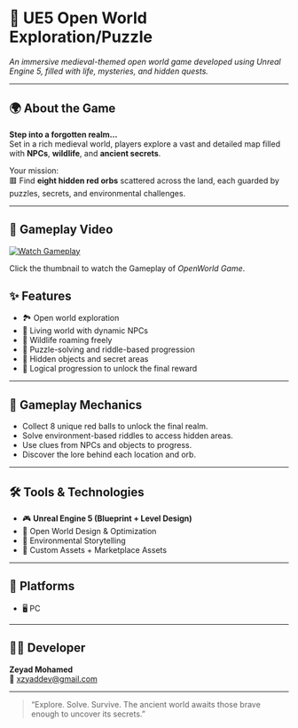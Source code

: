# 🏰 UE5 Open World Exploration/Puzzle

_An immersive medieval-themed open world game developed using Unreal Engine 5, filled with life, mysteries, and hidden quests._

---

## 🌍 About the Game

**Step into a forgotten realm…**  
Set in a rich medieval world, players explore a vast and detailed map filled with **NPCs**, **wildlife**, and **ancient secrets**.

Your mission:  
🟥 Find **eight hidden red orbs** scattered across the land, each guarded by puzzles, secrets, and environmental challenges.

---

## 🎥 Gameplay Video

[![Watch Gameplay](https://img.youtube.com/vi/E6N1qrEUkRE&t=10s.jpg)](https://youtu.be/E6N1qrEUkRE?si=lq5bdHdmALsJjtmk)

Click the thumbnail to watch the Gameplay of *OpenWorld Game*.


## ✨ Features

- 🏞️ Open world exploration  
- 👥 Living world with dynamic NPCs  
- 🐎 Wildlife roaming freely  
- 🧩 Puzzle-solving and riddle-based progression  
- 🔎 Hidden objects and secret areas  
- 🧠 Logical progression to unlock the final reward
  
---

## 🧪 Gameplay Mechanics

- Collect 8 unique red balls to unlock the final realm.  
- Solve environment-based riddles to access hidden areas.  
- Use clues from NPCs and objects to progress.  
- Discover the lore behind each location and orb.

---

## 🛠️ Tools & Technologies

- 🎮 **Unreal Engine 5 (Blueprint + Level Design)**  
- 🎨 Open World Design & Optimization  
- 🧠 Environmental Storytelling  
- 🗿 Custom Assets + Marketplace Assets

---

## 📌 Platforms

- 🖥️ PC

---

## 🧑‍💻 Developer

**Zeyad Mohamed**  
📩 [xzyaddev@gmail.com](mailto:xzyaddev@gmail.com)

---

> “Explore. Solve. Survive. The ancient world awaits those brave enough to uncover its secrets.”

